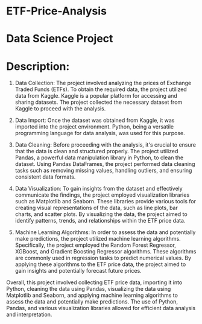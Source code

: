 # ETF-Price-Analysis
# Data Science Project

# Description:

1. Data Collection: The project involved analyzing the prices of Exchange Traded Funds (ETFs). To obtain the required data, the project utilized data from Kaggle. Kaggle is a popular platform for accessing and sharing datasets. The project collected the necessary dataset from Kaggle to proceed with the analysis.

2. Data Import: Once the dataset was obtained from Kaggle, it was imported into the project environment. Python, being a versatile programming language for data analysis, was used for this purpose.

3. Data Cleaning: Before proceeding with the analysis, it's crucial to ensure that the data is clean and structured properly. The project utilized Pandas, a powerful data manipulation library in Python, to clean the dataset. Using Pandas DataFrames, the project performed data cleaning tasks such as removing missing values, handling outliers, and ensuring consistent data formats.

4. Data Visualization: To gain insights from the dataset and effectively communicate the findings, the project employed visualization libraries such as Matplotlib and Seaborn. These libraries provide various tools for creating visual representations of the data, such as line plots, bar charts, and scatter plots. By visualizing the data, the project aimed to identify patterns, trends, and relationships within the ETF price data.

5. Machine Learning Algorithms: In order to assess the data and potentially make predictions, the project utilized machine learning algorithms. Specifically, the project employed the Random Forest Regressor, XGBoost, and Gradient Boosting Regressor algorithms. These algorithms are commonly used in regression tasks to predict numerical values. By applying these algorithms to the ETF price data, the project aimed to gain insights and potentially forecast future prices.

Overall, this project involved collecting ETF price data, importing it into Python, cleaning the data using Pandas, visualizing the data using Matplotlib and Seaborn, and applying machine learning algorithms to assess the data and potentially make predictions. The use of Python, Pandas, and various visualization libraries allowed for efficient data analysis and interpretation.
